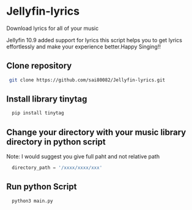 # Jellyfin-lyrics
Download lyrics for all of your music

Jellyfin 10.9 added support for lyrics this script helps you to get lyrics effortlessly and make your experience better.Happy Singing!!

## Clone repository

```bash
 git clone https://github.com/sai80082/Jellyfin-lyrics.git
```

## Install library tinytag

```python
  pip install tinytag
```
## Change your directory with your music library directory in python script

Note: I would suggest you give full paht and not relative path

```python
  directory_path = '/xxxx/xxxx/xxx'
```

## Run python Script

```python
  python3 main.py
```
